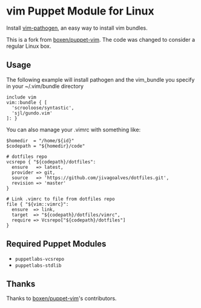 # vim Puppet Module for Linux

Install [vim-pathogen](https://github.com/tpope/vim-pathogen), an easy way to install vim bundles.

This is a fork from [boxen/puppet-vim](https://github.com/boxen/puppet-vim). The code was changed to consider a regular Linux box.

## Usage
The following example will install pathogen and the vim_bundle you specify in your ~/.vim/bundle directory

    include vim
    vim::bundle { [
      'scrooloose/syntastic',
      'sjl/gundo.vim'
    ]: }

You can also manage your .vimrc with something like:

    $homedir  = "/home/${id}"
    $codepath = "${homedir}/code"

    # dotfiles repo
    vcsrepo { "${codepath}/dotfiles":
      ensure   => latest,
      provider => git,
      source   => 'https://github.com/jivagoalves/dotfiles.git',
      revision => 'master'
    }

    # Link .vimrc to file from dotfiles repo
    file { "${vim::vimrc}":
      ensure  => link,
      target  => "${codepath}/dotfiles/vimrc",
      require => Vcsrepo["${codepath}/dotfiles"]
    }

## Required Puppet Modules

* `puppetlabs-vcsrepo`
* `puppetlabs-stdlib`

## Thanks

Thanks to [boxen/puppet-vim](https://github.com/boxen/puppet-vim)'s contributors.
